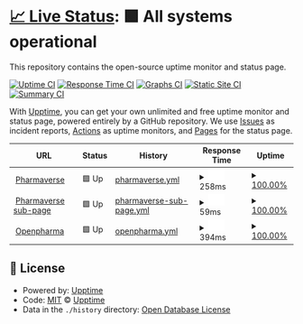# [📈 Live Status](https://upptime.github.io/upptime): <!--live status--> **🟩 All systems operational**

This repository contains the open-source uptime monitor and status page.

[![Uptime CI](https://github.com/upptime/upptime/workflows/Uptime%20CI/badge.svg)](https://github.com/upptime/upptime/actions?query=workflow%3A%22Uptime+CI%22)
[![Response Time CI](https://github.com/upptime/upptime/workflows/Response%20Time%20CI/badge.svg)](https://github.com/upptime/upptime/actions?query=workflow%3A%22Response+Time+CI%22)
[![Graphs CI](https://github.com/upptime/upptime/workflows/Graphs%20CI/badge.svg)](https://github.com/upptime/upptime/actions?query=workflow%3A%22Graphs+CI%22)
[![Static Site CI](https://github.com/upptime/upptime/workflows/Static%20Site%20CI/badge.svg)](https://github.com/upptime/upptime/actions?query=workflow%3A%22Static+Site+CI%22)
[![Summary CI](https://github.com/upptime/upptime/workflows/Summary%20CI/badge.svg)](https://github.com/upptime/upptime/actions?query=workflow%3A%22Summary+CI%22)

With [Upptime](https://upptime.js.org), you can get your own unlimited and free uptime monitor and status page, powered entirely by a GitHub repository. We use [Issues](https://github.com/upptime/upptime/issues) as incident reports, [Actions](https://github.com/upptime/upptime/actions) as uptime monitors, and [Pages](https://upptime.github.io/upptime) for the status page.

<!--start: status pages-->
<!-- This summary is generated by Upptime (https://github.com/upptime/upptime) -->
<!-- Do not edit this manually, your changes will be overwritten -->
<!-- prettier-ignore -->
| URL | Status | History | Response Time | Uptime |
| --- | ------ | ------- | ------------- | ------ |
| <img alt="" src="https://icons.duckduckgo.com/ip3/pharmaverse.org.ico" height="13"> [Pharmaverse](https://pharmaverse.org/) | 🟩 Up | [pharmaverse.yml](https://github.com/pharmaverse/upptime/commits/HEAD/history/pharmaverse.yml) | <details><summary><img alt="Response time graph" src="./graphs/pharmaverse/response-time-week.png" height="20"> 258ms</summary><br><a href="https://upptime.github.io/upptime/history/pharmaverse"><img alt="Response time 303" src="https://img.shields.io/endpoint?url=https%3A%2F%2Fraw.githubusercontent.com%2Fpharmaverse%2Fupptime%2FHEAD%2Fapi%2Fpharmaverse%2Fresponse-time.json"></a><br><a href="https://upptime.github.io/upptime/history/pharmaverse"><img alt="24-hour response time 292" src="https://img.shields.io/endpoint?url=https%3A%2F%2Fraw.githubusercontent.com%2Fpharmaverse%2Fupptime%2FHEAD%2Fapi%2Fpharmaverse%2Fresponse-time-day.json"></a><br><a href="https://upptime.github.io/upptime/history/pharmaverse"><img alt="7-day response time 258" src="https://img.shields.io/endpoint?url=https%3A%2F%2Fraw.githubusercontent.com%2Fpharmaverse%2Fupptime%2FHEAD%2Fapi%2Fpharmaverse%2Fresponse-time-week.json"></a><br><a href="https://upptime.github.io/upptime/history/pharmaverse"><img alt="30-day response time 303" src="https://img.shields.io/endpoint?url=https%3A%2F%2Fraw.githubusercontent.com%2Fpharmaverse%2Fupptime%2FHEAD%2Fapi%2Fpharmaverse%2Fresponse-time-month.json"></a><br><a href="https://upptime.github.io/upptime/history/pharmaverse"><img alt="1-year response time 316" src="https://img.shields.io/endpoint?url=https%3A%2F%2Fraw.githubusercontent.com%2Fpharmaverse%2Fupptime%2FHEAD%2Fapi%2Fpharmaverse%2Fresponse-time-year.json"></a></details> | <details><summary><a href="https://upptime.github.io/upptime/history/pharmaverse">100.00%</a></summary><a href="https://upptime.github.io/upptime/history/pharmaverse"><img alt="All-time uptime 99.99%" src="https://img.shields.io/endpoint?url=https%3A%2F%2Fraw.githubusercontent.com%2Fpharmaverse%2Fupptime%2FHEAD%2Fapi%2Fpharmaverse%2Fuptime.json"></a><br><a href="https://upptime.github.io/upptime/history/pharmaverse"><img alt="24-hour uptime 100.00%" src="https://img.shields.io/endpoint?url=https%3A%2F%2Fraw.githubusercontent.com%2Fpharmaverse%2Fupptime%2FHEAD%2Fapi%2Fpharmaverse%2Fuptime-day.json"></a><br><a href="https://upptime.github.io/upptime/history/pharmaverse"><img alt="7-day uptime 100.00%" src="https://img.shields.io/endpoint?url=https%3A%2F%2Fraw.githubusercontent.com%2Fpharmaverse%2Fupptime%2FHEAD%2Fapi%2Fpharmaverse%2Fuptime-week.json"></a><br><a href="https://upptime.github.io/upptime/history/pharmaverse"><img alt="30-day uptime 100.00%" src="https://img.shields.io/endpoint?url=https%3A%2F%2Fraw.githubusercontent.com%2Fpharmaverse%2Fupptime%2FHEAD%2Fapi%2Fpharmaverse%2Fuptime-month.json"></a><br><a href="https://upptime.github.io/upptime/history/pharmaverse"><img alt="1-year uptime 100.00%" src="https://img.shields.io/endpoint?url=https%3A%2F%2Fraw.githubusercontent.com%2Fpharmaverse%2Fupptime%2FHEAD%2Fapi%2Fpharmaverse%2Fuptime-year.json"></a></details>
| <img alt="" src="https://icons.duckduckgo.com/ip3/pharmaverse.org.ico" height="13"> [Pharmaverse sub-page](https://pharmaverse.org/e2eclinical/tlg/) | 🟩 Up | [pharmaverse-sub-page.yml](https://github.com/pharmaverse/upptime/commits/HEAD/history/pharmaverse-sub-page.yml) | <details><summary><img alt="Response time graph" src="./graphs/pharmaverse-sub-page/response-time-week.png" height="20"> 59ms</summary><br><a href="https://upptime.github.io/upptime/history/pharmaverse-sub-page"><img alt="Response time 70" src="https://img.shields.io/endpoint?url=https%3A%2F%2Fraw.githubusercontent.com%2Fpharmaverse%2Fupptime%2FHEAD%2Fapi%2Fpharmaverse-sub-page%2Fresponse-time.json"></a><br><a href="https://upptime.github.io/upptime/history/pharmaverse-sub-page"><img alt="24-hour response time 30" src="https://img.shields.io/endpoint?url=https%3A%2F%2Fraw.githubusercontent.com%2Fpharmaverse%2Fupptime%2FHEAD%2Fapi%2Fpharmaverse-sub-page%2Fresponse-time-day.json"></a><br><a href="https://upptime.github.io/upptime/history/pharmaverse-sub-page"><img alt="7-day response time 59" src="https://img.shields.io/endpoint?url=https%3A%2F%2Fraw.githubusercontent.com%2Fpharmaverse%2Fupptime%2FHEAD%2Fapi%2Fpharmaverse-sub-page%2Fresponse-time-week.json"></a><br><a href="https://upptime.github.io/upptime/history/pharmaverse-sub-page"><img alt="30-day response time 66" src="https://img.shields.io/endpoint?url=https%3A%2F%2Fraw.githubusercontent.com%2Fpharmaverse%2Fupptime%2FHEAD%2Fapi%2Fpharmaverse-sub-page%2Fresponse-time-month.json"></a><br><a href="https://upptime.github.io/upptime/history/pharmaverse-sub-page"><img alt="1-year response time 74" src="https://img.shields.io/endpoint?url=https%3A%2F%2Fraw.githubusercontent.com%2Fpharmaverse%2Fupptime%2FHEAD%2Fapi%2Fpharmaverse-sub-page%2Fresponse-time-year.json"></a></details> | <details><summary><a href="https://upptime.github.io/upptime/history/pharmaverse-sub-page">100.00%</a></summary><a href="https://upptime.github.io/upptime/history/pharmaverse-sub-page"><img alt="All-time uptime 99.99%" src="https://img.shields.io/endpoint?url=https%3A%2F%2Fraw.githubusercontent.com%2Fpharmaverse%2Fupptime%2FHEAD%2Fapi%2Fpharmaverse-sub-page%2Fuptime.json"></a><br><a href="https://upptime.github.io/upptime/history/pharmaverse-sub-page"><img alt="24-hour uptime 100.00%" src="https://img.shields.io/endpoint?url=https%3A%2F%2Fraw.githubusercontent.com%2Fpharmaverse%2Fupptime%2FHEAD%2Fapi%2Fpharmaverse-sub-page%2Fuptime-day.json"></a><br><a href="https://upptime.github.io/upptime/history/pharmaverse-sub-page"><img alt="7-day uptime 100.00%" src="https://img.shields.io/endpoint?url=https%3A%2F%2Fraw.githubusercontent.com%2Fpharmaverse%2Fupptime%2FHEAD%2Fapi%2Fpharmaverse-sub-page%2Fuptime-week.json"></a><br><a href="https://upptime.github.io/upptime/history/pharmaverse-sub-page"><img alt="30-day uptime 100.00%" src="https://img.shields.io/endpoint?url=https%3A%2F%2Fraw.githubusercontent.com%2Fpharmaverse%2Fupptime%2FHEAD%2Fapi%2Fpharmaverse-sub-page%2Fuptime-month.json"></a><br><a href="https://upptime.github.io/upptime/history/pharmaverse-sub-page"><img alt="1-year uptime 100.00%" src="https://img.shields.io/endpoint?url=https%3A%2F%2Fraw.githubusercontent.com%2Fpharmaverse%2Fupptime%2FHEAD%2Fapi%2Fpharmaverse-sub-page%2Fuptime-year.json"></a></details>
| <img alt="" src="https://icons.duckduckgo.com/ip3/openpharma.github.io.ico" height="13"> [Openpharma](https://openpharma.github.io/) | 🟩 Up | [openpharma.yml](https://github.com/pharmaverse/upptime/commits/HEAD/history/openpharma.yml) | <details><summary><img alt="Response time graph" src="./graphs/openpharma/response-time-week.png" height="20"> 394ms</summary><br><a href="https://upptime.github.io/upptime/history/openpharma"><img alt="Response time 287" src="https://img.shields.io/endpoint?url=https%3A%2F%2Fraw.githubusercontent.com%2Fpharmaverse%2Fupptime%2FHEAD%2Fapi%2Fopenpharma%2Fresponse-time.json"></a><br><a href="https://upptime.github.io/upptime/history/openpharma"><img alt="24-hour response time 244" src="https://img.shields.io/endpoint?url=https%3A%2F%2Fraw.githubusercontent.com%2Fpharmaverse%2Fupptime%2FHEAD%2Fapi%2Fopenpharma%2Fresponse-time-day.json"></a><br><a href="https://upptime.github.io/upptime/history/openpharma"><img alt="7-day response time 394" src="https://img.shields.io/endpoint?url=https%3A%2F%2Fraw.githubusercontent.com%2Fpharmaverse%2Fupptime%2FHEAD%2Fapi%2Fopenpharma%2Fresponse-time-week.json"></a><br><a href="https://upptime.github.io/upptime/history/openpharma"><img alt="30-day response time 409" src="https://img.shields.io/endpoint?url=https%3A%2F%2Fraw.githubusercontent.com%2Fpharmaverse%2Fupptime%2FHEAD%2Fapi%2Fopenpharma%2Fresponse-time-month.json"></a><br><a href="https://upptime.github.io/upptime/history/openpharma"><img alt="1-year response time 362" src="https://img.shields.io/endpoint?url=https%3A%2F%2Fraw.githubusercontent.com%2Fpharmaverse%2Fupptime%2FHEAD%2Fapi%2Fopenpharma%2Fresponse-time-year.json"></a></details> | <details><summary><a href="https://upptime.github.io/upptime/history/openpharma">100.00%</a></summary><a href="https://upptime.github.io/upptime/history/openpharma"><img alt="All-time uptime 99.99%" src="https://img.shields.io/endpoint?url=https%3A%2F%2Fraw.githubusercontent.com%2Fpharmaverse%2Fupptime%2FHEAD%2Fapi%2Fopenpharma%2Fuptime.json"></a><br><a href="https://upptime.github.io/upptime/history/openpharma"><img alt="24-hour uptime 100.00%" src="https://img.shields.io/endpoint?url=https%3A%2F%2Fraw.githubusercontent.com%2Fpharmaverse%2Fupptime%2FHEAD%2Fapi%2Fopenpharma%2Fuptime-day.json"></a><br><a href="https://upptime.github.io/upptime/history/openpharma"><img alt="7-day uptime 100.00%" src="https://img.shields.io/endpoint?url=https%3A%2F%2Fraw.githubusercontent.com%2Fpharmaverse%2Fupptime%2FHEAD%2Fapi%2Fopenpharma%2Fuptime-week.json"></a><br><a href="https://upptime.github.io/upptime/history/openpharma"><img alt="30-day uptime 100.00%" src="https://img.shields.io/endpoint?url=https%3A%2F%2Fraw.githubusercontent.com%2Fpharmaverse%2Fupptime%2FHEAD%2Fapi%2Fopenpharma%2Fuptime-month.json"></a><br><a href="https://upptime.github.io/upptime/history/openpharma"><img alt="1-year uptime 99.95%" src="https://img.shields.io/endpoint?url=https%3A%2F%2Fraw.githubusercontent.com%2Fpharmaverse%2Fupptime%2FHEAD%2Fapi%2Fopenpharma%2Fuptime-year.json"></a></details>

<!--end: status pages-->

## 📄 License

- Powered by: [Upptime](https://github.com/upptime/upptime)
- Code: [MIT](./LICENSE) © [Upptime](https://upptime.js.org)
- Data in the `./history` directory: [Open Database License](https://opendatacommons.org/licenses/odbl/1-0/)
